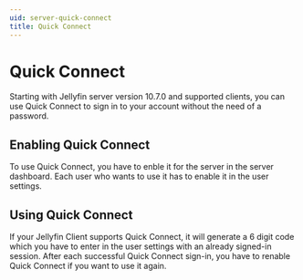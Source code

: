 ```yaml
---
uid: server-quick-connect
title: Quick Connect
---
```


# Quick Connect

Starting with Jellyfin server version 10.7.0 and supported clients, you can use Quick Connect to sign in to your account without the need of a password.

## Enabling Quick Connect

To use Quick Connect, you have to enble it for the server in the server dashboard. Each user who wants to use it has to enable it in the user settings.

## Using Quick Connect

If your Jellyfin Client supports Quick Connect, it will generate a 6 digit code which you have to enter in the user settings with an already signed-in session. After each successful Quick Connect sign-in, you have to renable Quick Connect if you want to use it again.
